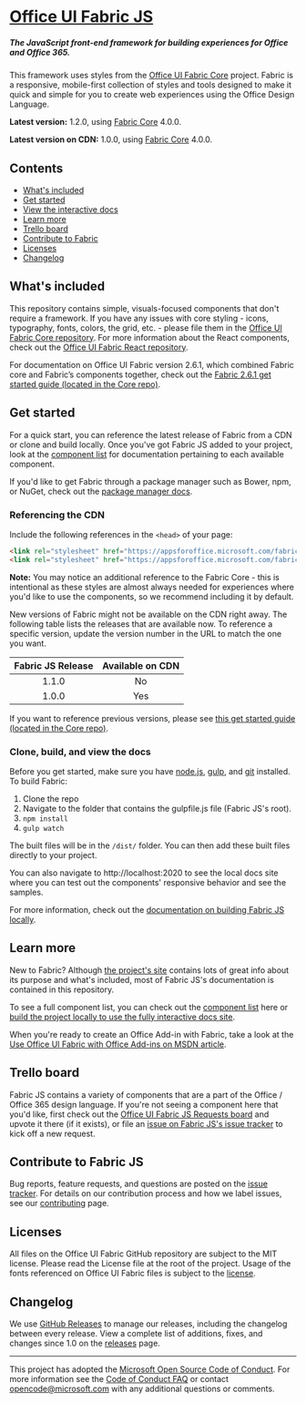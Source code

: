 # [Office UI Fabric JS](http://dev.office.com/fabric)

##### The JavaScript front-end framework for building experiences for Office and Office 365.

This framework uses styles from the [Office UI Fabric Core](https://github.com/OfficeDev/office-ui-fabric-core/) project. Fabric is a responsive, mobile-first collection of styles and tools designed to make it quick and simple for you to create web experiences using the Office Design Language.

**Latest version:** 1.2.0, using [Fabric Core](https://github.com/OfficeDev/office-ui-fabric-core) 4.0.0.

**Latest version on CDN:** 1.0.0, using [Fabric Core](https://github.com/OfficeDev/office-ui-fabric-core) 4.0.0.

## Contents
- [What's included](#whats-included)
- [Get started](#get-started)
- [View the interactive docs](#clone-build-and-view-the-docs)
- [Learn more](#learn-more)
- [Trello board](#trello-board)
- [Contribute to Fabric](#contribute-to-fabric-js)
- [Licenses](#licenses)
- [Changelog](#changelog)

## What's included
This repository contains simple, visuals-focused components that don't require a framework. If you have any issues with core styling - icons, typography, fonts, colors, the grid, etc. - please file them in the [Office UI Fabric Core repository](https://github.com/OfficeDev/office-ui-fabric-core). For more information about the React components, check out the [Office UI Fabric React repository](https://github.com/OfficeDev/office-ui-fabric-react).

For documentation on Office UI Fabric version 2.6.1, which combined Fabric core and Fabric’s components together, check out the [Fabric 2.6.1 get started guide (located in the Core repo)](https://github.com/OfficeDev/office-ui-fabric-core/blob/master/ghdocs/V2GETSTARTED.md).

## Get started
For a quick start, you can reference the latest release of Fabric from a CDN or clone and build locally. Once you've got Fabric JS added to your project, look at the [component list](https://github.com/OfficeDev/office-ui-fabric-js/blob/master/ghdocs/COMPONENTSLIST.md) for documentation pertaining to each available component.

If you'd like to get Fabric through a package manager such as Bower, npm, or NuGet, check out the [package manager docs](https://github.com/OfficeDev/office-ui-fabric-js/blob/master/ghdocs/PACKAGES.md).

### Referencing the CDN
Include the following references in the `<head>` of your page:

```html
<link rel="stylesheet" href="https://appsforoffice.microsoft.com/fabric/fabric-core/4.0.0/fabric.min.css">
<link rel="stylesheet" href="https://appsforoffice.microsoft.com/fabric/fabric-js/1.0.0/fabric.components.min.css">
```

**Note:** You may notice an additional reference to the Fabric Core - this is intentional as these styles are almost always needed for experiences where you'd like to use the components, so we recommend including it by default.

New versions of Fabric might not be available on the CDN right away. The following table lists the releases that are available now. To reference a specific version, update the version number in the URL to match the one you want.

| Fabric JS Release | Available on CDN |
|:-----------------:|:----------------:|
|       1.1.0       |        No        |
|       1.0.0       |        Yes       |

If you want to reference previous versions, please see [this get started guide (located in the Core repo)](https://github.com/OfficeDev/office-ui-fabric-core/blob/master/ghdocs/V2GETSTARTED.md).

### Clone, build, and view the docs

Before you get started, make sure you have [node.js](https://nodejs.org/), [gulp](http://gulpjs.com/), and [git](https://git-scm.com/) installed. To build Fabric:

1. Clone the repo
2. Navigate to the folder that contains the gulpfile.js file (Fabric JS's root).
3. `npm install`
4. `gulp watch`

The built files will be in the `/dist/` folder. You can then add these built files directly to your project.

You can also navigate to http://localhost:2020 to see the local docs site where you can test out the components' responsive behavior and see the samples.

For more information, check out the [documentation on building Fabric JS locally](https://github.com/OfficeDev/office-ui-fabric-js/blob/master/ghdocs/BUILDING.md).

## Learn more

New to Fabric? Although [the project's site](http://dev.office.com/fabric) contains lots of great info about its purpose and what's included, most of Fabric JS's documentation is contained in this repository.

To see a full component list, you can check out the [component list](https://github.com/OfficeDev/office-ui-fabric-js/blob/master/ghdocs/COMPONENTSLIST.md) here or [build the project locally to use the fully interactive docs site](https://github.com/OfficeDev/office-ui-fabric-js/blob/master/ghdocs/BUILDING.md#gulp-watch-and-the-local-docs-site).

When you're ready to create an Office Add-in with Fabric, take a look at the [Use Office UI Fabric with Office Add-ins on MSDN article](https://msdn.microsoft.com/EN-US/library/office/mt450443.aspx).

## Trello board

Fabric JS contains a variety of components that are a part of the Office / Office 365 design language. If you're not seeing a component here that you'd like, first check out the [Office UI Fabric JS Requests board](https://trello.com/b/wq7oIK87/office-ui-fabric-js-requests) and upvote it there (if it exists), or file an [issue on Fabric JS's issue tracker](https://github.com/OfficeDev/office-ui-fabric-js/issues) to kick off a new request.

## Contribute to Fabric JS

Bug reports, feature requests, and questions are posted on the [issue tracker](https://github.com/OfficeDev/Office-UI-Fabric-js/issues). For details on our contribution process and how we label issues, see our [contributing](https://github.com/OfficeDev/Office-UI-Fabric-js/blob/master/ghdocs/CONTRIBUTING.md) page.


## Licenses

All files on the Office UI Fabric GitHub repository are subject to the MIT license. Please read the License file at the root of the project. Usage of the fonts referenced on Office UI Fabric files is subject to the [license](http://aka.ms/fabric-font-license).


## Changelog
We use [GitHub Releases](https://github.com/blog/1547-release-your-software) to manage our releases, including the changelog between every release. View a complete list of additions, fixes, and changes since 1.0 on the [releases](https://github.com/OfficeDev/office-ui-fabric-js/releases) page.

- - - 

This project has adopted the [Microsoft Open Source Code of Conduct](https://opensource.microsoft.com/codeofconduct/). For more information see the [Code of Conduct FAQ](https://opensource.microsoft.com/codeofconduct/faq/) or contact [opencode@microsoft.com](mailto:opencode@microsoft.com) with any additional questions or comments.
